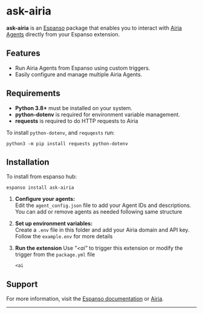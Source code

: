 # ask-airia

**ask-airia** is an [Espanso](https://espanso.org/) package that enables you to interact with [Airia Agents](https://airia.com) directly from your Espanso extension.

## Features

- Run Airia Agents from Espanso using custom triggers.
- Easily configure and manage multiple Airia Agents.

## Requirements

- **Python 3.8+** must be installed on your system.
- **python-dotenv** is required for environment variable management.
- **requests** is required to do HTTP requests to Airia

To install `python-dotenv`, and `requqests` run:
```
python3 -m pip install requests python-dotenv

```

## Installation

To install from espanso hub: 

```
espanso install ask-airia

```

1. **Configure your agents:**  
   Edit the `agent_config.json` file to add your Agent IDs and descriptions.  
   You can add or remove agents as needed following same structure

2. **Set up environment variables:**  
   Create a `.env` file in this folder and add your Airia domain and API key. Follow the `example.env` for more details

3. **Run the extension** 
    Use *"<ai"* to trigger this extension or modify the trigger from the `package.yml` file

    ```
    <ai

    ```

## Support

For more information, visit the [Espanso documentation](https://espanso.org/docs/) or [Airia](https://airia.com).

---


